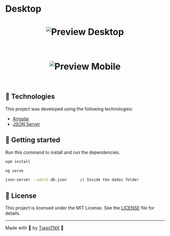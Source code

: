 # Desktop

<h1 align="center">
    <img alt="Preview Desktop" title="Preview Desktop" src=".github/transferencia.png" />
</h1>

<br>

<h1 align="center">
    <img alt="Preview Mobile" title="Preview Mobile" src=".github/nova-transferencia.png" />
</h1>

<br>

## 🧪 Technologies

This project was developed using the following technologies:

- [Angular](https://angular.io/)
- [JSON Server](https://github.com/typicode/json-server)

## 🚀 Getting started

Run this command to install and run the dependencies.

```bash
npm install

ng serve

json-server --watch db.json      // Inside the dados folder
```
## 📝 License

This project is licensed under the MIT License. See the [LICENSE](LICENSE) file for details.

---

Made with 💜 by [TiagoTNX](https://github.com/TiagoTNX) 👋
